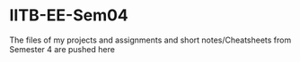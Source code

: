 # IITB-EE-Sem04
The files of my projects and assignments and short notes/Cheatsheets from Semester 4 are pushed here
